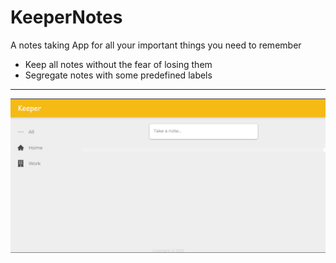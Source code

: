 # KeeperNotes
A notes taking App for all your important things you need to remember

* Keep all notes without the fear of losing them 
* Segregate notes with some predefined labels

***************************
![KeeperImage](./images/appSS.png)
